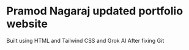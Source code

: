 # Pramod Nagaraj updated portfolio website

Built using HTML and Tailwind CSS and Grok AI
After fixing Git
